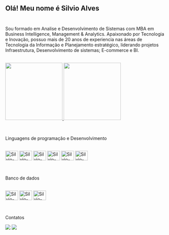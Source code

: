 
## Olá! Meu nome é Silvio Alves <br><br>

Sou formado em Analise e Desenvolvimento de Sistemas com MBA em Business Intelligence, Management & Analytics. Apaixonado por Tecnologia e Inovação, possuo mais de 20 anos de experiencia nas áreas de Tecnologia da Informação e Planejamento estratégico, liderando projetos Infraestrutura, Desenvolvimento de sistemas; E-commerce e BI.<br><br>

<div>
    <a href="https://github.com/silvioalvesmelo">
        <img height="180em" aling="center" src="https://github-readme-stats.vercel.app/api?username=silvioalvesmelo&show_icons=true&theme=dark&count_private=true"/>
    </a>
    <a href="https://github.com/silvioalvesmelo">
        <img height="180em" aling="center" src="https://github-readme-stats.vercel.app/api/top-langs?username=silvioalvesmelo&layout=compact&theme=dark&count_private=true"/>
    </a>
</div
><br>

##
Linguagens de programação e Desenvolvimento
<div style="display: inline_block"><br>
  <img align="center" alt="Silvio-Js" height="30" width="40" src="https://cdn.jsdelivr.net/gh/devicons/devicon@latest/icons/javascript/javascript-original.svg" />
  <img align="center" alt="Silvio-Ts" height="30" width="40" src="https://cdn.jsdelivr.net/gh/devicons/devicon@latest/icons/typescript/typescript-original.svg" />
  <img align="center" alt="Silvio-PHP" height="30" width="40" src="https://cdn.jsdelivr.net/gh/devicons/devicon@latest/icons/php/php-original.svg" />          
  <img align="center" alt="Silvio-HTML" height="30" width="40" src="https://cdn.jsdelivr.net/gh/devicons/devicon@latest/icons/html5/html5-original.svg" />          
  <img align="center" alt="Silvio-CSS" height="30" width="40" src="https://cdn.jsdelivr.net/gh/devicons/devicon@latest/icons/css3/css3-original.svg" />
  <img align="center" alt="Silvio-Python" height="30" width="40" src="https://cdn.jsdelivr.net/gh/devicons/devicon@latest/icons/python/python-original.svg" />
</div><br>

##
Banco de dados
<div style="display: inline_block"><br>
  <img align="center" alt="Silvio-SQL-server" height="30" width="40" src="https://cdn.jsdelivr.net/gh/devicons/devicon@latest/icons/microsoftsqlserver/microsoftsqlserver-original.svg" />
  <img align="center" alt="Silvio-MySql" height="30" width="40" src="https://cdn.jsdelivr.net/gh/devicons/devicon@latest/icons/mysql/mysql-original.svg" />
  <img align="center" alt="Silvio-Postgree" height="30" width="40" src="https://cdn.jsdelivr.net/gh/devicons/devicon@latest/icons/postgresql/postgresql-original.svg" />              
</div><br>

##
Contatos        
<div> 
<a href = "mailto:silvioalves.melo@hotmail.com"><img src="https://img.shields.io/badge/Microsoft%20Outlook-0078D4.svg?style=for-the-badge&logo=Microsoft-Outlook&logoColor=white" target="_blank"></a>
<a href="https://www.linkedin.com/in/silvioalvesmelo/" target="_blank"><img src="https://img.shields.io/badge/LinkedIn-0A66C2.svg?style=for-the-badge&logo=LinkedIn&logoColor=white" target="_blank"></a> 
</div>
